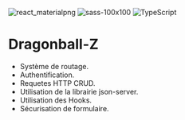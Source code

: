 ![react_materialpng](https://user-images.githubusercontent.com/43074465/104114817-e6165880-5308-11eb-8707-80dd17183aec.png)
![sass-100x100](https://user-images.githubusercontent.com/43074465/104114820-f6c6ce80-5308-11eb-807a-3087c6c2dade.png)
![TypeScript](https://user-images.githubusercontent.com/43074465/106958667-f66bf880-6739-11eb-95fe-3e50b94a997b.png)
# Dragonball-Z
- Système de routage.
- Authentification.
- Requetes HTTP CRUD.
- Utilisation de la librairie json-server.
- Utilisation des Hooks.
- Sécurisation de formulaire.
